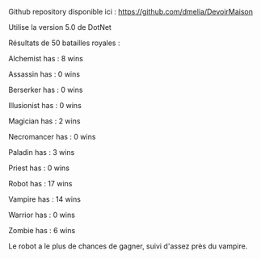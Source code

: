 Github repository disponible ici : https://github.com/dmelia/DevoirMaison

Utilise la version 5.0 de DotNet

Résultats de 50 batailles royales :

Alchemist has : 8 wins

Assassin has : 0 wins

Berserker has : 0 wins

Illusionist has : 0 wins

Magician has : 2 wins

Necromancer has : 0 wins

Paladin has : 3 wins

Priest has : 0 wins

Robot has : 17 wins

Vampire has : 14 wins

Warrior has : 0 wins

Zombie has : 6 wins

Le robot a le plus de chances de gagner, suivi d'assez près du vampire.